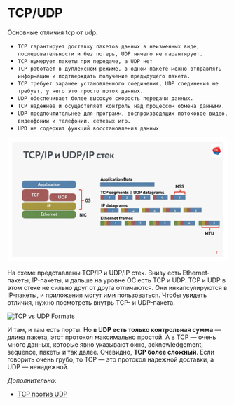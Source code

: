 # TCP/UDP

Основные отличия tcp от udp.

- `TCP гарантирует доставку пакетов данных в неизменных виде, последовательности и без потерь, UDP ничего не гарантирует.`
- `TCP нумерует пакеты при передаче, а UDP нет`
- `TCP работает в дуплексном режиме, в одном пакете можно отправлять информацию и подтверждать получение предыдущего пакета.`
- `TCP требует заранее установленного соединения, UDP соединения не требует, у него это просто поток данных.`
- `UDP обеспечивает более высокую скорость передачи данных.`
- `TCP надежнее и осуществляет контроль над процессом обмена данными.`
- `UDP предпочтительнее для программ, воспроизводящих потоковое видео, видеофонии и телефонии, сетевых игр.`
- `UPD не содержит функций восстановления данных`



![TC{/IP vs UDP/IP}](..\media\network\tcp_udp_stack.jpeg)

На схеме представлены TCP/IP и UDP/IP стек. Внизу есть Ethernet-пакеты, IP-пакеты, и дальше на уровне ОС есть TCP и UDP. TCP и UDP в этом стеке не сильно друг от друга отличаются. Они инкапсулируются в IP-пакеты, и приложения могут ими пользоваться. Чтобы увидеть отличия, нужно посмотреть внутрь TCP- и UDP-пакета.

![TCP vs UDP Formats](..\media\network\tcp_udp_format.jpeg)

И там, и там есть порты. Но **в UDP есть только контрольная сумма** — длина пакета, этот протокол максимально простой. А в TCP — очень много данных, которые явно указывают окно, acknowledgement, sequence, пакеты и так далее. Очевидно, **TCP более сложный**. Если говорить очень грубо, то TCP — это протокол надежной доставки, а UDP — ненадежной.

*Дополнительно*:

- [TCP против UDP](https://habr.com/ru/company/oleg-bunin/blog/461829/)

